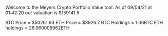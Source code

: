 Welcome to the Meyers Crypto Portfolio Value tool. 
As of 09/04/21 at 01:42:20 our valuation is $159141.5 

BTC Price = $50261.93
 ETH Price = $3926.7
BTC Holdings = 1.06BTC
 ETH holdings = 26.960005962ETH 
